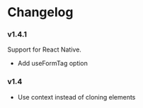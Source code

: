 # Changelog

### v1.4.1

Support for React Native.

- Add useFormTag option

### v1.4

- Use context instead of cloning elements
